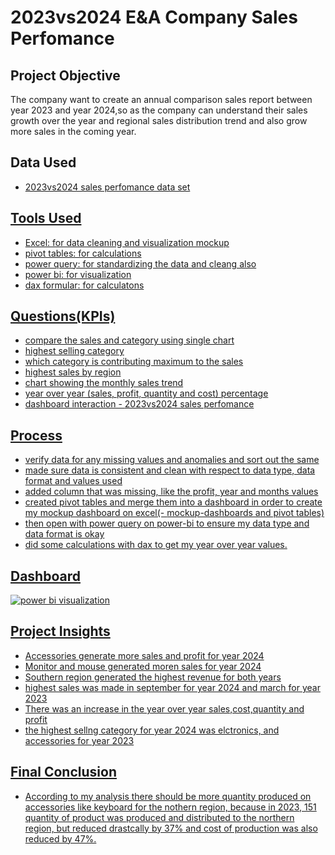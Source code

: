 # 2023vs2024 E&A Company Sales Perfomance

## Project Objective
The company want to create an annual comparison sales report between year 2023 and year 2024,so as the company can understand their sales growth over the year and regional sales distribution trend and also grow more sales in the coming year.

## Data Used
- <a href="https://github.com/Femi-Valor/2023vs2024-sales-perfomance/blob/main/assets/docs/2023%20vs%202024%20E%26A%20company.xlsx">2023vs2024 sales perfomance data set

## Tools Used
- Excel: for data cleaning and visualization mockup
- pivot tables: for calculations
- power query: for standardizing the data and cleang also
- power bi: for visualization
- dax formular: for calculatons

## Questions(KPIs)
- compare the sales and category using single chart
- highest selling category
- which category is contributing maximum to the sales
- highest sales by region
- chart showing the monthly sales trend
- year over year (sales, profit, quantity and cost) percentage
- dashboard interaction - <a href="https://github.com/Femi-Valor/2023vs2024-sales-perfomance/blob/main/assets/docs/2024%20vs%202023%20E%26A%20company.pbix">2023vs2024 sales perfomance

## Process
- verify data for any missing values and anomalies and sort out the same
- made sure data is consistent and clean with respect to data type, data format and values used
- added column that was missing, like the profit, year and months values
- created pivot tables and merge them into a dashboard in order to create my mockup dashboard on excel(- <a href="https://github.com/Femi-Valor/2023vs2024-sales-perfomance/blob/main/assets/docs/2024%20vs%202023%20monthly%20sales.xlsx">mockup-dashboards and pivot tables)
- then open with power query on power-bi to ensure my data type and data format is okay
- did some calculations with dax to get my year over year values.

## Dashboard
![power bi visualization](https://github.com/user-attachments/assets/b91c2a0e-24eb-4841-ab4e-a243a2658ca6)

## Project Insights
- Accessories generate more sales and profit for year 2024
- Monitor and mouse generated moren sales for year 2024
- Southern region generated the highest revenue for both years
- highest sales was made in september for year 2024 and march for year 2023
- There was an increase in the year over year sales,cost,quantity and profit
- the highest sellng category for year 2024 was elctronics, and accessories for year 2023

## Final Conclusion
- According to my analysis there should be more quantity produced on accessories like keyboard for the nothern region, because in 2023, 151 quantity of product was produced and distributed to the northern region, but reduced drastcally by 37% and cost of production was also reduced by 47%.  

 
